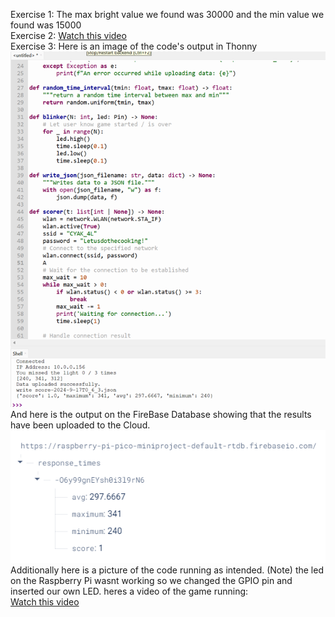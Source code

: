 Exercise 1: The max bright value we found was 30000 and the min value we found was 15000 <br>
Exercise 2:
[Watch this video](https://youtube.com/shorts/smRVugRtz5Y?si=tWq4C7iFbRVYKlKY) <br>
Exercise 3: Here is an image of the code's output in Thonny
![Alt text](https://github.com/kcheb27/2024-mini/blob/main/PictureOfDBCode.png) <br>
And here is the output on the FireBase Database showing that the results have been uploaded to the Cloud.
![Alt text](https://github.com/kcheb27/2024-mini/blob/main/UploadedResultsOnFireBase.png) <br>
Additionally here is a picture of the code running as intended. (Note) the led on the Raspberry Pi wasnt working so we changed the GPIO pin and inserted our own LED.
heres a video of the game running: <br>
[Watch this video](https://youtube.com/shorts/pfEmxIS5aKE?si=3Nqhn3Z7IR_voLT-)
